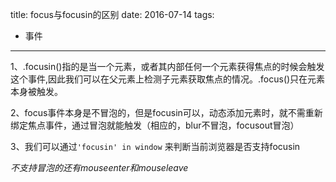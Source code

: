 title: focus与focusin的区别
date: 2016-07-14
tags: 
 - 事件
---


1、.focusin()指的是当一个元素，或者其内部任何一个元素获得焦点的时候会触发这个事件,因此我们可以在父元素上检测子元素获取焦点的情况。.focus()只在元素本身被触发。

2、focus事件本身是不冒泡的，但是focusin可以，动态添加元素时，就不需重新绑定焦点事件，通过冒泡就能触发（相应的，blur不冒泡，focusout冒泡）

3、我们可以通过`'focusin' in window` 来判断当前浏览器是否支持focusin

_不支持冒泡的还有mouseenter和mouseleave_

